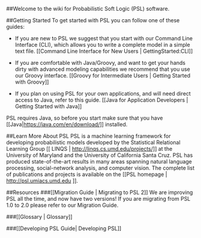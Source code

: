 ##Welcome to the wiki for Probabilistic Soft Logic (PSL) software. 

##Getting Started
To get started with PSL you can follow one of these guides: 
- If you are new to PSL we suggest that you start with our Command Line Interface (CLI), which allows you to write a complete model in a simple text file. [[Command Line Interface for New Users | GettingStarted:CLI]] 

<Beginning PSL for New Users
CLI for New Users
Basic PSL for Beginners GettingStarted:CLI>

- If you are comfortable with Java/Groovy, and want to get your hands dirty with advanced modeling capabilities we recommend that you use our Groovy interface. [[Groovy for Intermediate Users | Getting Started with Groovy]] 

<Or Groovy for People with Programming Background
PSL for Users with Coding Experience
Intermediate PSL for Programmers GettingStarted:Groovy>

- If you plan on using PSL for your own applications, and will need direct access to Java, refer to this guide.
[[Java for Application Developers | Getting Started with Java]] 
<Advanced PSL for Application Developers GettingStarted:Java
PSL for Application Developers>

PSL requires Java, so before you start make sure that you have [[Java|https://java.com/en/download/]] installed. 

##Learn More About PSL
PSL is a machine learning framework for developing probabilistic models developed by the Statistical Relational Learning Group [[ LINQS | http://linqs.cs.umd.edu/projects/]] at the University of Maryland and the University of California Santa Cruz. PSL has produced state-of-the-art results in many areas spanning natural language processing, social-network analysis, and computer vision. The complete list of publications and projects is available on the [[PSL homepage | http://psl.umiacs.umd.edu ]].

##Resources
###[[Migration Guide | Migrating to PSL 2]]
We are improving PSL all the time, and now have two versions! If you are migrating from PSL 1.0 to 2.0 please refer to our Migration Guide.

###[[Glossary | Glossary]]

###[[Developing PSL Guide| Developing PSL]]











